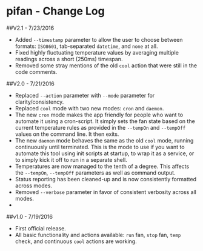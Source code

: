 # pifan - Change Log

##V2.1 - 7/23/2016
* Added `--timestamp` parameter to allow the user to choose between formats: `ISO8601`, tab-separated `datetime`, and `none` at all.
* Fixed highly fluctuating temperature values by averaging multiple readings across a short (250ms) timespan.
* Removed some stray mentions of the old `cool` action that were still in the code comments.

##V2.0 - 7/21/2016

* Replaced `--action` parameter with `--mode` parameter for clarity/consistency.
* Replaced `cool` mode with two new modes: `cron` and `daemon`.
* The new `cron` mode makes the app friendly for people who want to automate it using a cron-script.  It simply sets the fan state based on the current temperature rules as provided in the `--tempOn` and `--tempOff` values on the command line.  It then exits.
* The new `daemon` mode behaves the same as the old `cool` mode, running continuously until terminated.  This is the mode to use if you want to automate this tool using init scripts at startup, to wrap it as a service, or to simply kick it off to run in a separate shell.
* Temperatures are now managed to the tenth of a degree.  This affects the `--tempOn`, `--tempOff` parameters as well as command output.
* Status reporting has been cleaned-up and is now consistently formatted across modes.
* Removed `--verbose` parameter in favor of consistent verbosity across all modes.
* 
##v1.0 - 7/19/2016

* First official release.
* All basic functionality and actions available: `run` fan, `stop` fan, `temp` check, and continuous `cool` actions are working.
